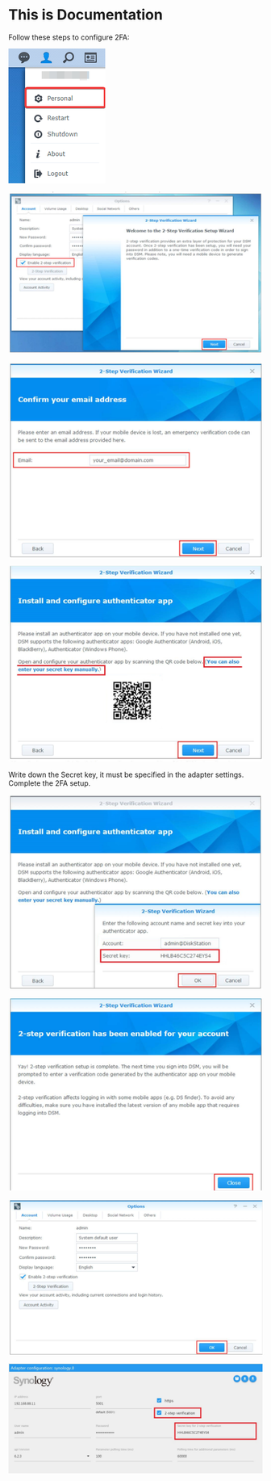 # This is Documentation

Follow these steps to configure 2FA:

![Picture](img/2FA_step_1.png)

![Picture](img/2FA_step_2.jpg)

![Picture](img/2FA_step_3.jpg)

![Picture](img/2FA_step_4.jpg)

Write down the Secret key, it must be specified in the adapter settings.
Complete the 2FA setup.

![Picture](img/2FA_step_5.jpg)

![Picture](img/2FA_step_7.jpg)

![Picture](img/2FA_step_8.jpg)

![Picture](img/admin.jpg)

